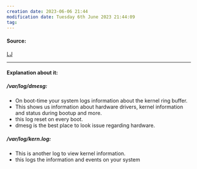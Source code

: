 ```yaml
---
creation date: 2023-06-06 21:44
modification date: Tuesday 6th June 2023 21:44:09
tag: 
---
```


#### Source:
[LJ](https://linuxjourney.com/lesson/kernel-logging)

--------------------------------------

#### Explanation about it:

##### /var/log/dmesg:

* On boot-time your system logs information about the kernel ring buffer.
* This shows us information about hardware drivers, kernel information and status during bootup and more.
* this log reset on every boot.
* dmesg is the best place to look issue regarding hardware.

##### /var/log/kern.log:

* This is another log to view kernel information.
* this logs the information and events on your system